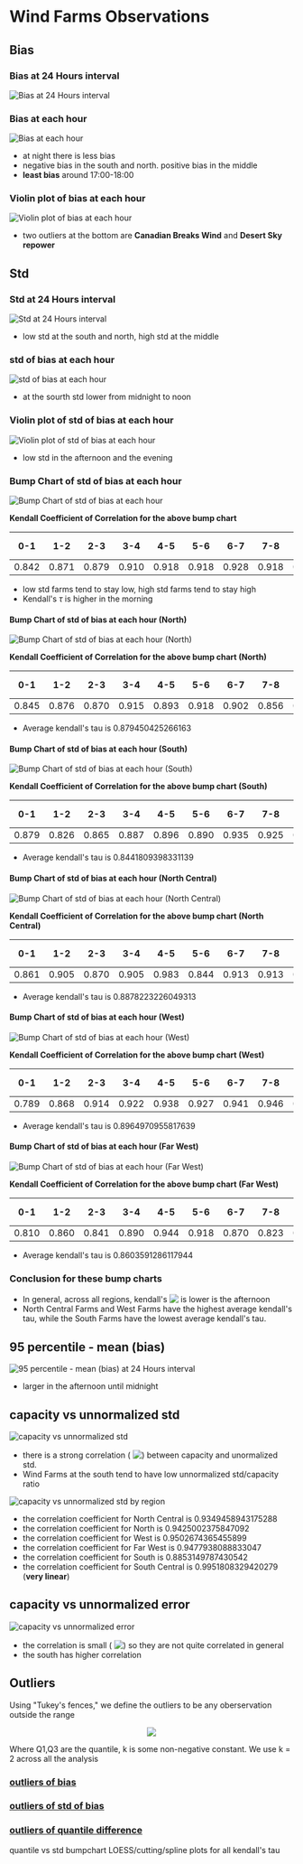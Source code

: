 # Wind Farms Observations

## Bias

### Bias at 24 Hours interval

![Bias at 24 Hours interval](./plots/bias_24hr_with_area.png)

### Bias at each hour

![Bias at each hour](./plots/bias_1hr.png)

- at night there is less bias
- negative bias in the south and north. positive bias in the middle
- **least bias** around 17:00-18:00

### Violin plot of bias at each hour

![Violin plot of bias at each hour](./plots/violin_and_box_bias_1hr.png)

- two outliers at the bottom are **Canadian Breaks Wind** and **Desert Sky repower**

## Std

### Std at 24 Hours interval

![Std at 24 Hours interval](./plots/std_of_bias_24hr.png)

- low std at the south and north, high std at the middle

### std of bias at each hour

![std of bias at each hour](./plots/std_of_bias_1hr.png)

- at the sourth std lower from midnight to noon

### Violin plot of std of bias at each hour

![Violin plot of std of bias at each hour](./plots/violin_and_box_std_of_bias_1hr.png)

- low std in the afternoon and the evening

### Bump Chart of std of bias at each hour

![Bump Chart of std of bias at each hour](./plots/std_bumpchart_all_farm_all_time.png)

**Kendall Coefficient of Correlation for the above bump chart**

|0-1| 1-2 | 2-3 | 3-4 | 4-5 | 5-6 | 6-7 | 7-8 | 8-9 | 9-10 | 10-11 | 11-12 | 12-13 | 13-14 | 14-15 | 15-16 | 16-17 | 17-18 | 18-19 | 19-20 | 20-21 | 21-22 | 22-23 | 23-24 |
| ----- | ----- | ----- | ----- | ----- | ----- | ----- | ----- | ----- | ----- | ----- | ----- | ----- | ----- | ----- | ----- | ----- | ----- | ----- | ----- | ----- | ----- | ----- | ----- |
|0.842 |0.871 |0.879 |0.910 |0.918 |0.918 |0.928 |0.918 |0.916 |0.916 |0.894 |0.891 |0.878 |0.833 |0.808 |<font color='red'>0.825</font> |0.832 |0.853 |0.863 |0.881 |0.865 |0.846 |0.883 |

- low std farms tend to stay low, high std farms tend to stay high
- Kendall's $\tau$ is higher in the morning

#### Bump Chart of std of bias at each hour (North)

![Bump Chart of std of bias at each hour (North)](./plots/std_bumpchart_all_farm_all_time_north.png)

**Kendall Coefficient of Correlation for the above bump chart (North)**

|0-1| 1-2 | 2-3 | 3-4 | 4-5 | 5-6 | 6-7 | 7-8 | 8-9 | 9-10 | 10-11 | 11-12 | 12-13 | 13-14 | 14-15 | 15-16 | 16-17 | 17-18 | 18-19 | 19-20 | 20-21 | 21-22 | 22-23 | 23-24 |
| ----- | ----- | ----- | ----- | ----- | ----- | ----- | ----- | ----- | ----- | ----- | ----- | ----- | ----- | ----- | ----- | ----- | ----- | ----- | ----- | ----- | ----- | ----- | ----- |
|0.845 |0.876 |0.870 |0.915 |0.893 |0.918 |0.902 |0.856 |0.862 |0.910 |0.912 |0.891 |<font color='red'>0.797</font> |0.813 |0.850 |0.864 |0.873 |0.906 |0.912 |0.889 |0.882 |0.876 |0.915 |

- Average kendall's tau is 0.879450425266163

#### Bump Chart of std of bias at each hour (South)

![Bump Chart of std of bias at each hour (South)](./plots/std_bumpchart_all_farm_all_time_South.png)

**Kendall Coefficient of Correlation for the above bump chart (South)**

|0-1| 1-2 | 2-3 | 3-4 | 4-5 | 5-6 | 6-7 | 7-8 | 8-9 | 9-10 | 10-11 | 11-12 | 12-13 | 13-14 | 14-15 | 15-16 | 16-17 | 17-18 | 18-19 | 19-20 | 20-21 | 21-22 | 22-23 | 23-24 |
| ----- | ----- | ----- | ----- | ----- | ----- | ----- | ----- | ----- | ----- | ----- | ----- | ----- | ----- | ----- | ----- | ----- | ----- | ----- | ----- | ----- | ----- | ----- | ----- |
|0.879 |0.826 |0.865 |0.887 |0.896 |0.890 |0.935 |0.925 |0.852 |0.795 |0.763 |0.857 |0.886 |<font color='red'>0.698</font> |0.766 |0.806 |0.825 |0.851 |0.872 |0.868 |0.826 |0.780 |0.868 |

- Average kendall's tau is 0.8441809398331139

#### Bump Chart of std of bias at each hour (North Central)

![Bump Chart of std of bias at each hour (North Central)](./plots/std_bumpchart_all_farm_all_time_NorthCentral.png)

**Kendall Coefficient of Correlation for the above bump chart (North Central)**

 |0-1| 1-2 | 2-3 | 3-4 | 4-5 | 5-6 | 6-7 | 7-8 | 8-9 | 9-10 | 10-11 | 11-12 | 12-13 | 13-14 | 14-15 | 15-16 | 16-17 | 17-18 | 18-19 | 19-20 | 20-21 | 21-22 | 22-23 | 23-24 |
| ----- | ----- | ----- | ----- | ----- | ----- | ----- | ----- | ----- | ----- | ----- | ----- | ----- | ----- | ----- | ----- | ----- | ----- | ----- | ----- | ----- | ----- | ----- | ----- |
|0.861 |0.905 |0.870 |0.905 |0.983 |0.844 |0.913 |0.913 |0.913 |0.905 |0.896 |<font color='red'>0.835</font> |0.844 |0.887 |0.905 |0.939 |0.896 |0.861 |0.775 |0.827 |0.887 |0.913 |0.939 |

- Average kendall's tau is 0.8878223226049313

#### Bump Chart of std of bias at each hour (West)

![Bump Chart of std of bias at each hour (West)](./plots/std_bumpchart_all_farm_all_time_West.png)

**Kendall Coefficient of Correlation for the above bump chart (West)**

 |0-1| 1-2 | 2-3 | 3-4 | 4-5 | 5-6 | 6-7 | 7-8 | 8-9 | 9-10 | 10-11 | 11-12 | 12-13 | 13-14 | 14-15 | 15-16 | 16-17 | 17-18 | 18-19 | 19-20 | 20-21 | 21-22 | 22-23 | 23-24 |
| ----- | ----- | ----- | ----- | ----- | ----- | ----- | ----- | ----- | ----- | ----- | ----- | ----- | ----- | ----- | ----- | ----- | ----- | ----- | ----- | ----- | ----- | ----- | ----- |
|0.789 |0.868 |0.914 |0.922 |0.938 |0.927 |0.941 |0.946 |0.968 |0.951 |0.924 |0.897 |0.903 |0.892 |<font color='red'>0.835</font> |0.889 |0.868 |0.800 |0.897 |0.892 |0.903 |0.849 |0.906 |

- Average kendall's tau is 0.8964970955817639

#### Bump Chart of std of bias at each hour (Far West)

![Bump Chart of std of bias at each hour (Far West)](./plots/std_bumpchart_all_farm_all_time_FarWest.png)

**Kendall Coefficient of Correlation for the above bump chart (Far West)**

|0-1| 1-2 | 2-3 | 3-4 | 4-5 | 5-6 | 6-7 | 7-8 | 8-9 | 9-10 | 10-11 | 11-12 | 12-13 | 13-14 | 14-15 | 15-16 | 16-17 | 17-18 | 18-19 | 19-20 | 20-21 | 21-22 | 22-23 | 23-24 |
| ----- | ----- | ----- | ----- | ----- | ----- | ----- | ----- | ----- | ----- | ----- | ----- | ----- | ----- | ----- | ----- | ----- | ----- | ----- | ----- | ----- | ----- | ----- | ----- |
|0.810 |0.860 |0.841 |0.890 |0.944 |0.918 |0.870 |0.823 |0.905 |0.895 |0.919 |0.863 |0.905 |0.884 |0.856 |0.862 |0.824 |0.838 |<font color='red'>0.776</font> |0.860 |0.836 |<font color='red'>0.776</font> |0.834 |

- Average kendall's tau is 0.8603591286117944

### Conclusion for these bump charts

- In general, across all regions, kendall's <!-- $\tau$ --> <img style="transform: translateY(0.1em); background: white;" src="https://render.githubusercontent.com/render/math?math=%5Ctau"> is lower is the afternoon
- North Central Farms and West Farms have the highest average kendall's tau, while the South Farms have the lowest average kendall's tau.

## 95 percentile - mean (bias)

![95 percentile - mean (bias) at 24 Hours interval](./plots/bias_95quantile_minus_mean_1hr.png)

- larger in the afternoon until midnight

## capacity vs unnormalized std

![capacity vs unnormalized std](./plots/capacity_vs_unnormstd.png)

- there is a strong correlation (<!-- $r^2 = 0.897$ --> <img style="transform: translateY(0.1em); background: white;" src="https://render.githubusercontent.com/render/math?math=r%5E2%20%3D%200.897">) between capacity and unormalized std.
- Wind Farms at the south tend to have low unnormalized std/capacity ratio

![capacity vs unnormalized std by region](./plots/capacity_vs_unnormstd_by_region.png)

- the correlation coefficient for North Central is 0.9349458943175288
- the correlation coefficient for North is 0.9425002375847092
- the correlation coefficient for West is 0.9502674365455899
- the correlation coefficient for Far West is 0.9477938088833047
- the correlation coefficient for South is 0.8853149787430542
- the correlation coefficient for South Central is 0.9951808329420279 (**very linear**)

## capacity vs unnormalized error

![capacity vs unnormalized error](./plots/capacity_vs_unnormerror.png)

- the correlation is small (<!-- $r^2 = 0.1294979748653919$ --> <img style="transform: translateY(0.1em); background: white;" src="https://render.githubusercontent.com/render/math?math=r%5E2%20%3D%200.1294979748653919">) so they are not quite correlated in general
- the south has higher correlation

## Outliers

Using "Tukey's fences," we define the outliers to be any oberservation outside the range

<!-- $$
\left[Q_{1}-k\left(Q_{3}-Q_{1}\right), Q_{3}+k\left(Q_{3}-Q_{1}\right)\right]
$$ --> 

<div align="center"><img style="background: white;" src="https://render.githubusercontent.com/render/math?math=%5Cleft%5BQ_%7B1%7D-k%5Cleft(Q_%7B3%7D-Q_%7B1%7D%5Cright)%2C%20Q_%7B3%7D%2Bk%5Cleft(Q_%7B3%7D-Q_%7B1%7D%5Cright)%5Cright%5D"></div>

Where Q1,Q3 are the quantile, k is some non-negative constant. We use k = 2 across all the analysis

### [outliers of bias](./bias_outliers.txt)

### [outliers of std of bias](./std_outliers.txt)

### [outliers of quantile difference](./quantile_outliers.txt)


quantile vs std bumpchart
LOESS/cutting/spline
plots for all kendall's tau